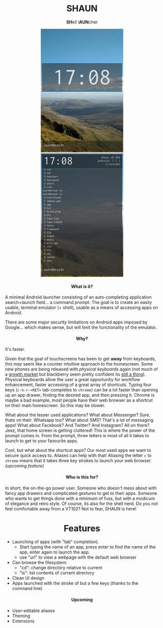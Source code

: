 <h1 align="center">SHAUN</h1>
<p align="center"><b>SH</b>ell l<b>AUN</b>cher</p>
<p align="center">
  <img src="screenshots/hidden.png" />
  <img src="screenshots/unhidden.png" />
</p>

<h4 align="center">What is it?</h4>

A minimal Android launcher consisting of an auto-completing application search+launch field... a command prompt. The goal is to create an easily usable, terminal emulator (+ shell), usable as a means of accessing apps on Android.

There are some major security limitations on Android apps imposed by Google... which makes sense, but will limit the functionality of the emulator.

<h4 align="center">Why?</h4>

It's faster.

Given that the goal of touchscreens has been to get **away** from keyboards, this may seem like a counter intuitive approach to the homescreen. Some new phones are being released with *physical keyboards* again (not much of a [growth market](https://trends.google.com/trends/explore?date=all&q=physical%20keyboard) but blackberry seem pretty confident its [still a thing](https://www.blackberrymobile.com/uk/keyone/)). Physical keyboards allow the user a great opportunity for workflow enhancement, faster accessing of a great array of shortcuts. Typing four keys (`c-h-r-<RET>` tab-completes to `chrome`) can be a lot faster than opening up an app drawer, finding the desired app, and then pressing it. Chrome is maybe a bad example, most people have their web browser as a shortcut on their main homescreen. So this may be slower. 

What about the lesser used applications? What about Messenger? Sure, thats on their. Whatsapp too? What about SMS? That's a lot of messaging apps! What about Facebook? And Twitter? And Instagram? All on there? Jeez, that home screen is getting cluttered! This is where the power of the prompt comes in. From the prompt, three letters is most of all it takes to launch to get to your favourite apps. 

Cool, but what about the shortcut apps? Our most used apps we want to secure quick access to. Aliases can help with that! Aliasing the letter `c` to `chrome` means that it takes three key strokes to launch your web browser. *(upcoming feature)*

<h4 align="center">Who is this for?</h4>

In short, the on-the-go power user. Someone who doesn't mess about with fancy app drawers and complicated gestures to get to their apps. Someone who wants to get things done with a minimum of fuss, but with a modicum of elegance and retro style. Of course, its also for the shell nerd. Do you not feel comfortable away from a VT102? Not to fear, SHAUN is here!

<h1 align="center">Features</h1>

  * Launching of apps (with "tab" completion).
    * Start typing the name of an app, press enter to find the name of the app, enter again to launch the app.
    * use "url" to view a webpage with the default web browser
  * Can browse the filesystem:
    * "cd": change directory relative to current
    * "ls": list contents of current directory
  * Clean UI design
  * Apps launched with the stroke of but a few keys (thanks to the command line)
  
<h4 align="center">Upcoming</h4>

  * User-editable aliases
  * Theming
  * Extensions
